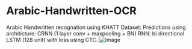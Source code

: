 # Arabic-Handwritten-OCR
Arabic Handwritten recognation using KHATT Dataset:
Predictions using architicture: CRNN (1 layer conv + maxpooling + BN) RNN: bi directional LSTM (128 unit) with loss using CTC.
![image](https://user-images.githubusercontent.com/88598980/218340038-c95df4c0-6b39-4231-a106-da3c7aacb233.png)
